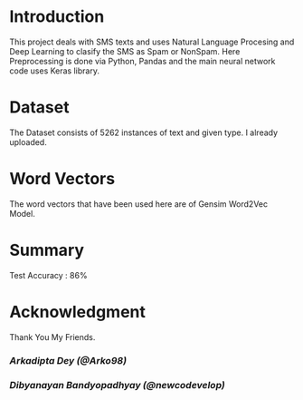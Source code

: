 # Introduction

This project deals with SMS texts and uses Natural Language Procesing and Deep Learning to clasify the SMS as Spam or NonSpam. Here Preprocessing is done via Python, Pandas and the main neural network code uses Keras library.

# Dataset

The Dataset consists of 5262 instances of text and given type. I already uploaded.

# Word Vectors


The word vectors that have been used here are of Gensim Word2Vec Model. 

# Summary

Test Accuracy : 86%

# Acknowledgment

Thank You My Friends.

   ### *Arkadipta Dey (@Arko98)* 
   ### *Dibyanayan Bandyopadhyay (@newcodevelop)*


